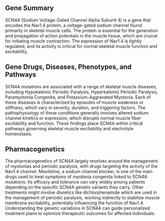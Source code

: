 ## Gene Summary
SCN4A (Sodium Voltage-Gated Channel Alpha Subunit 4) is a gene that encodes the Nav1.4 protein, a voltage-gated sodium channel found primarily in skeletal muscle cells. The protein is essential for the generation and propagation of action potentials in the muscle tissue, which are crucial for initiating muscle contraction. The expression of Nav1.4 is tightly regulated, and its activity is critical for normal skeletal muscle function and excitability.

## Gene Drugs, Diseases, Phenotypes, and Pathways
SCN4A mutations are associated with a range of skeletal muscle diseases, including Hypokalemic Periodic Paralysis, Hyperkalemic Periodic Paralysis, Paramyotonia Congenita, and Potassium-Aggravated Myotonia. Each of these diseases is characterized by episodes of muscle weakness or stiffness, which vary in severity, duration, and triggering factors. The pathophysiology of these conditions generally involves altered sodium channel kinetics or expression, which disrupts normal muscle fiber excitability and function. These findings place SCN4A within critical pathways governing skeletal muscle excitability and electrolyte homeostasis.

## Pharmacogenetics
The pharmacogenetics of SCN4A largely revolves around the management of myotonias and periodic paralysis, with drugs targeting the activity of the Nav1.4 channel. Mexiletine, a sodium channel blocker, is one of the main drugs used to treat symptoms of myotonia congenita linked to SCN4A mutations. Its efficacy and tolerance can vary widely among patients depending on the specific SCN4A genetic variants they carry. Other treatments might involve diuretics like dichlorphenamide which are used in the management of periodic paralysis, working indirectly to stabilize muscle membrane excitability, potentially influencing the function of Nav1.4. Understanding the genetic variations in SCN4A can guide personalized treatment plans to optimize therapeutic outcomes for affected individuals.